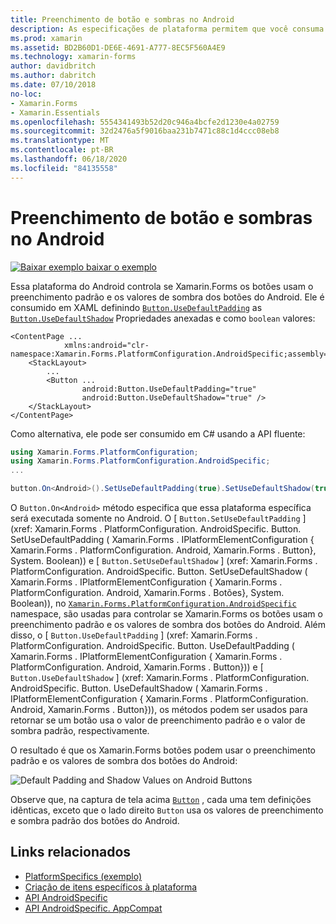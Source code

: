 ```yaml
---
title: Preenchimento de botão e sombras no Android
description: As especificações de plataforma permitem que você consuma a funcionalidade que só está disponível em uma plataforma específica, sem implementar renderizadores ou efeitos personalizados. Este artigo explica como consumir a plataforma Android específica que usa o preenchimento padrão e os valores de sombra dos botões do Android.
ms.prod: xamarin
ms.assetid: BD2B60D1-DE6E-4691-A777-8EC5F560A4E9
ms.technology: xamarin-forms
author: davidbritch
ms.author: dabritch
ms.date: 07/10/2018
no-loc:
- Xamarin.Forms
- Xamarin.Essentials
ms.openlocfilehash: 5554341493b52d20c946a4bcfe2d1230e4a02759
ms.sourcegitcommit: 32d2476a5f9016baa231b7471c88c1d4ccc08eb8
ms.translationtype: MT
ms.contentlocale: pt-BR
ms.lasthandoff: 06/18/2020
ms.locfileid: "84135558"
---
```

# <a name="button-padding-and-shadows-on-android"></a>Preenchimento de botão e sombras no Android

[![Baixar exemplo ](~/media/shared/download.png) baixar o exemplo](https://docs.microsoft.com/samples/xamarin/xamarin-forms-samples/userinterface-platformspecifics)

Essa plataforma do Android controla se Xamarin.Forms os botões usam o preenchimento padrão e os valores de sombra dos botões do Android. Ele é consumido em XAML definindo [`Button.UseDefaultPadding`](xref:Xamarin.Forms.PlatformConfiguration.AndroidSpecific.Button.UseDefaultPaddingProperty) as [`Button.UseDefaultShadow`](xref:Xamarin.Forms.PlatformConfiguration.AndroidSpecific.Button.UseDefaultShadowProperty) Propriedades anexadas e como `boolean` valores:

```xaml
<ContentPage ...
            xmlns:android="clr-namespace:Xamarin.Forms.PlatformConfiguration.AndroidSpecific;assembly=Xamarin.Forms.Core">
    <StackLayout>
        ...
        <Button ...
                android:Button.UseDefaultPadding="true"
                android:Button.UseDefaultShadow="true" />         
    </StackLayout>
</ContentPage>
```

Como alternativa, ele pode ser consumido em C# usando a API fluente:

```csharp
using Xamarin.Forms.PlatformConfiguration;
using Xamarin.Forms.PlatformConfiguration.AndroidSpecific;
...

button.On<Android>().SetUseDefaultPadding(true).SetUseDefaultShadow(true);
```

O `Button.On<Android>` método especifica que essa plataforma específica será executada somente no Android. O [ `Button.SetUseDefaultPadding` ] (xref: Xamarin.Forms . PlatformConfiguration. AndroidSpecific. Button. SetUseDefaultPadding ( Xamarin.Forms . IPlatformElementConfiguration { Xamarin.Forms . PlatformConfiguration. Android, Xamarin.Forms . Button}, System. Boolean)) e [ `Button.SetUseDefaultShadow` ] (xref: Xamarin.Forms . PlatformConfiguration. AndroidSpecific. Button. SetUseDefaultShadow ( Xamarin.Forms . IPlatformElementConfiguration { Xamarin.Forms . PlatformConfiguration. Android, Xamarin.Forms . Botões}, System. Boolean)), no [`Xamarin.Forms.PlatformConfiguration.AndroidSpecific`](xref:Xamarin.Forms.PlatformConfiguration.AndroidSpecific) namespace, são usadas para controlar se Xamarin.Forms os botões usam o preenchimento padrão e os valores de sombra dos botões do Android. Além disso, o [ `Button.UseDefaultPadding` ] (xref: Xamarin.Forms . PlatformConfiguration. AndroidSpecific. Button. UseDefaultPadding ( Xamarin.Forms . IPlatformElementConfiguration { Xamarin.Forms . PlatformConfiguration. Android, Xamarin.Forms . Button})) e [ `Button.UseDefaultShadow` ] (xref: Xamarin.Forms . PlatformConfiguration. AndroidSpecific. Button. UseDefaultShadow ( Xamarin.Forms . IPlatformElementConfiguration { Xamarin.Forms . PlatformConfiguration. Android, Xamarin.Forms . Button})), os métodos podem ser usados para retornar se um botão usa o valor de preenchimento padrão e o valor de sombra padrão, respectivamente.

O resultado é que os Xamarin.Forms botões podem usar o preenchimento padrão e os valores de sombra dos botões do Android:

![](button-padding-shadow-images/button-padding-and-shadow.png "Default Padding and Shadow Values on Android Buttons")

Observe que, na captura de tela acima [`Button`](xref:Xamarin.Forms.Button) , cada uma tem definições idênticas, exceto que o lado direito `Button` usa os valores de preenchimento e sombra padrão dos botões do Android.

## <a name="related-links"></a>Links relacionados

- [PlatformSpecifics (exemplo)](https://docs.microsoft.com/samples/xamarin/xamarin-forms-samples/userinterface-platformspecifics)
- [Criação de itens específicos à plataforma](~/xamarin-forms/platform/platform-specifics/index.md#creating-platform-specifics)
- [API AndroidSpecific](xref:Xamarin.Forms.PlatformConfiguration.AndroidSpecific)
- [API AndroidSpecific. AppCompat](xref:Xamarin.Forms.PlatformConfiguration.AndroidSpecific.AppCompat)
